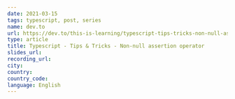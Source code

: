```yaml
---
date: 2021-03-15
tags: typescript, post, series
name: dev.to
url: https://dev.to/this-is-learning/typescript-tips-tricks-non-null-assertion-operator-21eb
type: article
title: Typescript - Tips & Tricks - Non-null assertion operator
slides_url:
recording_url:
city:
country:
country_code:
language: English
---
```


